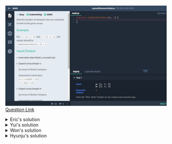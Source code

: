 ![(2019.09.16)sameElementsNaive](images/(2019.09.16)sameElementsNaive.jpg)
[Question Link](https://app.codesignal.com/challenge/xgxihXGinjMS43gyd)

<details>
<summary>Eric's solution</summary>
<p>

> ```js
> function sameElementsNaive(a, b) {
>   let result = 0;
>   for (let i = 0; i < a.length; i++) {
>     for (let j = 0; j < b.length; j++) {
>       if (a[i] == b[j]) {
>         result++;
>       }
>     }
>   }
>
>   return result;
> }
> ```
</p>
</details>

<details>
<summary>Yui's solution</summary>
<p>
  
> ```js
>function sameElementsNaive(a,b) {
>    let num=0;
>    for(let i=0; i<a.length; i++){
>        for(let x=0; x<b.length; x++){
>           if(a[i]==b[x]) num++; }
>    } return num;
>} 
> ```
</p>
</details>

<details>
<summary>Won's solution</summary>
<p>
  
> ```js
>function sameElementsNaive(a,b) {
>let result = 0;
>  for (let i = 0; i < a.length; i++) {
>    for (let j = 0; j < b.length; j++) {
>      if (a[i] === b[j]) {
>        result++;
>      }
>    }
>  }
>  return result;
>} 
> ```
</p>
</details>

<details>
<summary>Hyunju's solution</summary>
<p>
  
> ```js
>function sameElementsNaive(a,b) {
>let counter = 0;
>  for (let i = 0; i < a.length; i++) 
>    for (let j = 0; j < b.length; j++) 
>      if (a[i] === b[j]) counter++;
>  return counter;
>} 
> ```
</p>
</details>
